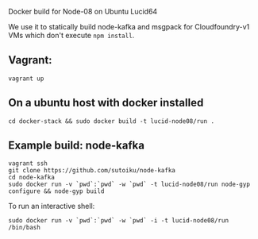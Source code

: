 Docker build for Node-08 on Ubuntu Lucid64

We use it to statically build node-kafka and msgpack for Cloudfoundry-v1 VMs which don't execute `npm install`.

Vagrant:
--------
`vagrant up`

On a ubuntu host with docker installed
---------------------------------------
`cd docker-stack && sudo docker build -t lucid-node08/run .`

Example build: node-kafka
--------------------------
```
vagrant ssh
git clone https://github.com/sutoiku/node-kafka
cd node-kafka
sudo docker run -v `pwd`:`pwd` -w `pwd` -t lucid-node08/run node-gyp configure && node-gyp build
```

To run an interactive shell:
```
sudo docker run -v `pwd`:`pwd` -w `pwd` -i -t lucid-node08/run /bin/bash
```
